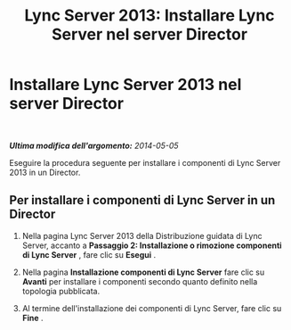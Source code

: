 ﻿---
title: 'Lync Server 2013: Installare Lync Server nel server Director'
TOCTitle: Installare Lync Server 2013 nel server Director
ms:assetid: 0e42803d-4160-4824-a107-a7086a75c534
ms:mtpsurl: https://technet.microsoft.com/it-it/library/Gg398183(v=OCS.15)
ms:contentKeyID: 49299691
ms.date: 08/24/2015
mtps_version: v=OCS.15
ms.translationtype: HT
---

# Installare Lync Server 2013 nel server Director

 

_**Ultima modifica dell'argomento:** 2014-05-05_

Eseguire la procedura seguente per installare i componenti di Lync Server 2013 in un Director.

## Per installare i componenti di Lync Server in un Director

1.  Nella pagina Lync Server 2013 della Distribuzione guidata di Lync Server, accanto a **Passaggio 2: Installazione o rimozione componenti di Lync Server** , fare clic su **Esegui** .

2.  Nella pagina **Installazione componenti di Lync Server** fare clic su **Avanti** per installare i componenti secondo quanto definito nella topologia pubblicata.

3.  Al termine dell'installazione dei componenti di Lync Server, fare clic su **Fine** .

